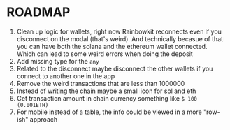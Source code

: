 # ROADMAP

1. Clean up logic for wallets, right now Rainbowkit reconnects even if you disconnect on the modal (that's weird). And technically becasue of that you can have both the solana and the ethereum wallet connected. Which can lead to some weird errors when doing the deposit
2. Add missing type for the `any`
3. Related to the disconnect maybe disconnect the other wallets if you connect to another one in the app
4. Remove the weird transactions that are less than 1000000
5. Instead of writing the chain maybe a small icon for sol and eth
6. Get transaction amount in chain currency something like `$ 100 (0.001ETH)`
7. For mobile instead of a table, the info could be viewed in a more "row-ish" approach

